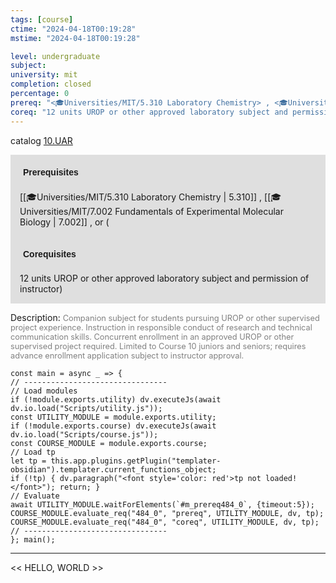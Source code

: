 ```yaml
---
tags: [course]
ctime: "2024-04-18T00:19:28"
mstime: "2024-04-18T00:19:28"

level: undergraduate
subject: 
university: mit
completion: closed
percentage: 0
prereq: "<🎓Universities/MIT/5.310 Laboratory Chemistry> , <🎓Universities/MIT/7.002 Fundamentals of Experimental Molecular Biology> , or ("
coreq: "12 units UROP or other approved laboratory subject and permission of instructor)"
---
```


catalog [10.UAR](http://student.mit.edu/catalog/m10b.html#10.UAR)

<span style="display: block; padding: 15px; background-color: rgb(100, 100, 100, 0.2);"><font id="m_prereq484_0" style="display: block; font-family: Arial, sans-serif; font-weight: bold; padding: 5px">Prerequisites</font><br><span id="prereq484_0">[[🎓Universities/MIT/5.310 Laboratory Chemistry | 5.310]] , [[🎓Universities/MIT/7.002 Fundamentals of Experimental Molecular Biology | 7.002]] , or (</span></span>
<span style="display: block; padding: 15px; background-color: rgb(100, 100, 100, 0.2);"><font id="m_coreq484_0" style="display: block; font-family: Arial, sans-serif; font-weight: bold; padding: 5px">Corequisites</font><br><span id="coreq484_0">12 units UROP or other approved laboratory subject and permission of instructor)</span></span>

<font style="">Description:</font>
<font style="color: grey; font-size: 0.8rem;">Companion subject for students pursuing UROP or other supervised project experience. Instruction in responsible conduct of research and technical communication skills. Concurrent enrollment in an approved UROP or other supervised project required. Limited to Course 10 juniors and seniors; requires advance enrollment application subject to instructor approval.</font>

```dataviewjs
const main = async _ => {
// --------------------------------
// Load modules
if (!module.exports.utility) dv.executeJs(await dv.io.load("Scripts/utility.js"));
const UTILITY_MODULE = module.exports.utility;
if (!module.exports.course) dv.executeJs(await dv.io.load("Scripts/course.js"));
const COURSE_MODULE = module.exports.course;
// Load tp
let tp = this.app.plugins.getPlugin("templater-obsidian").templater.current_functions_object;
if (!tp) { dv.paragraph("<font style='color: red'>tp not loaded!</font>"); return; }
// Evaluate
await UTILITY_MODULE.waitForElements(`#m_prereq484_0`, {timeout:5});
COURSE_MODULE.evaluate_req("484_0", "prereq", UTILITY_MODULE, dv, tp);
COURSE_MODULE.evaluate_req("484_0", "coreq", UTILITY_MODULE, dv, tp);
// --------------------------------
}; main();
```

---

<< HELLO, WORLD >>
